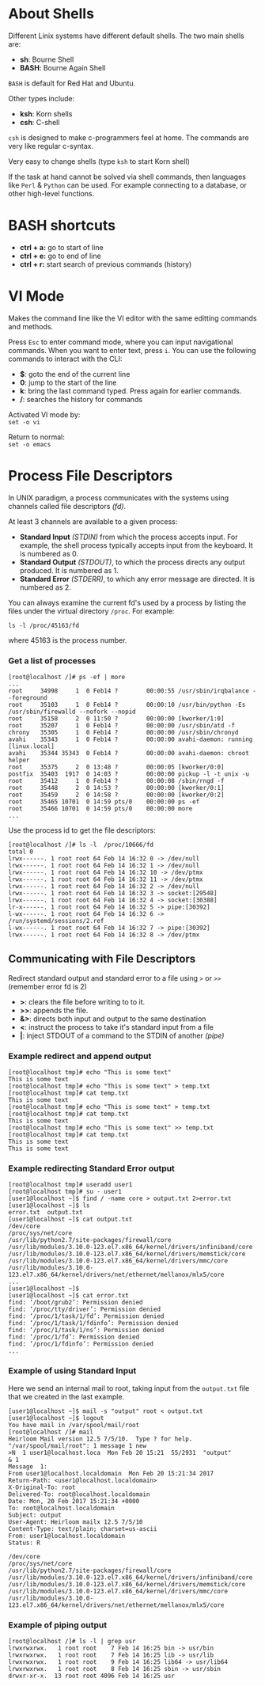 # About Shells
Different Linix systems have different default shells. The two
main shells are:
* **sh**: Bourne Shell
* **BASH**: Bourne Again Shell

```BASH``` is default for Red Hat and Ubuntu.

Other types include:
* **ksh**: Korn shells
* **csh**: C-shell

```csh``` is designed to make c-programmers feel at home. The commands
are very like regular c-syntax.

Very easy to change shells (type ```ksh``` to start Korn shell)

If the task at hand cannot be solved via shell commands, then 
languages like ```Perl``` & ```Python``` can be used. For example
connecting to a database, or other high-level functions.

# BASH shortcuts

* **ctrl + a:** go to start of line
* **ctrl + e:** go to end of line
* **ctrl + r:** start search of previous commands (history)

# VI Mode
Makes the command line like the VI editor with the same
editting commands and methods.

Press ```Esc``` to enter command mode, where you can input
navigational commands. When you want to enter text, press ```i```. You 
can use the following commands to interact with the CLI:

* **$**: goto the end of the current line
* **0**: jump to the start of the line
* **k**: bring the last command typed. Press again for earlier commands.
* **/**: searches the history for commands

Activated VI mode by:  
```set -o vi```

Return to normal:  
```set -o emacs```

# Process File Descriptors
In UNIX paradigm, a process communicates with the systems
using channels called file descriptors *(fd)*.

At least 3 channels are available to a given process:
* **Standard Input** *(STDIN)* from which the process accepts input. 
For example, the shell process typically accepts input from the keyboard.
It is numbered as 0.
* **Standard Output** *(STDOUT)*, to which the process directs any output
produced. It is numbered as 1.
* **Standard Error** *(STDERR)*, to which any error message are directed. It
is numbered as 2.

You can always examine the current fd's used by a process by listing
the files under the virtual directory ```/proc```. For example:

```ls -l /proc/45163/fd```

where 45163 is the process number.

### Get a list of processes
```
[root@localhost /]# ps -ef | more
...
root     34998     1  0 Feb14 ?        00:00:55 /usr/sbin/irqbalance --foreground
root     35103     1  0 Feb14 ?        00:00:10 /usr/bin/python -Es /usr/sbin/firewalld --nofork --nopid
root     35158     2  0 11:50 ?        00:00:00 [kworker/1:0]
root     35207     1  0 Feb14 ?        00:00:00 /usr/sbin/atd -f
chrony   35305     1  0 Feb14 ?        00:00:00 /usr/sbin/chronyd
avahi    35343     1  0 Feb14 ?        00:00:00 avahi-daemon: running [linux.local]
avahi    35344 35343  0 Feb14 ?        00:00:00 avahi-daemon: chroot helper
root     35375     2  0 13:48 ?        00:00:05 [kworker/0:0]
postfix  35403  1917  0 14:03 ?        00:00:00 pickup -l -t unix -u
root     35412     1  0 Feb14 ?        00:00:08 /sbin/rngd -f
root     35448     2  0 14:53 ?        00:00:00 [kworker/0:1]
root     35459     2  0 14:58 ?        00:00:00 [kworker/0:2]
root     35465 10701  0 14:59 pts/0    00:00:00 ps -ef
root     35466 10701  0 14:59 pts/0    00:00:00 more
...
```

Use the process id to get the file descriptors:

```
[root@localhost /]# ls -l  /proc/10666/fd
total 0
lrwx------. 1 root root 64 Feb 14 16:32 0 -> /dev/null
lrwx------. 1 root root 64 Feb 14 16:32 1 -> /dev/null
lrwx------. 1 root root 64 Feb 14 16:32 10 -> /dev/ptmx
lrwx------. 1 root root 64 Feb 14 16:32 11 -> /dev/ptmx
lrwx------. 1 root root 64 Feb 14 16:32 2 -> /dev/null
lrwx------. 1 root root 64 Feb 14 16:32 3 -> socket:[29548]
lrwx------. 1 root root 64 Feb 14 16:32 4 -> socket:[30388]
lr-x------. 1 root root 64 Feb 14 16:32 5 -> pipe:[30392]
l-wx------. 1 root root 64 Feb 14 16:32 6 -> /run/systemd/sessions/2.ref
l-wx------. 1 root root 64 Feb 14 16:32 7 -> pipe:[30392]
lrwx------. 1 root root 64 Feb 14 16:32 8 -> /dev/ptmx
```

## Communicating with File Descriptors
Redirect standard output and standard error to a file using
```>``` or ```>>``` (remember error fd is 2)
* **>**: clears the file before writing to to it.
* **>>**: appends the file.
* **&>**: directs both input and output to the same destination 
* **<**: instruct the process to take it's standard input from a file
* **|**: inject STDOUT of a command to the STDIN of another *(pipe)*

### Example redirect and append output
```
[root@localhost tmp]# echo "This is some text"
This is some text
[root@localhost tmp]# echo "This is some text" > temp.txt
[root@localhost tmp]# cat temp.txt
This is some text
[root@localhost tmp]# echo "This is some text" > temp.txt
[root@localhost tmp]# cat temp.txt
This is some text
[root@localhost tmp]# echo "This is some text" >> temp.txt
[root@localhost tmp]# cat temp.txt
This is some text
This is some text
```
### Example redirecting Standard Error output
 ```
 [root@localhost tmp]# useradd user1
[root@localhost tmp]# su - user1
[user1@localhost ~]$ find / -name core > output.txt 2>error.txt
[user1@localhost ~]$ ls
error.txt  output.txt
[user1@localhost ~]$ cat output.txt
/dev/core
/proc/sys/net/core
/usr/lib/python2.7/site-packages/firewall/core
/usr/lib/modules/3.10.0-123.el7.x86_64/kernel/drivers/infiniband/core
/usr/lib/modules/3.10.0-123.el7.x86_64/kernel/drivers/memstick/core
/usr/lib/modules/3.10.0-123.el7.x86_64/kernel/drivers/mmc/core
/usr/lib/modules/3.10.0-123.el7.x86_64/kernel/drivers/net/ethernet/mellanox/mlx5/core
 ...
 [user1@localhost ~]$
[user1@localhost ~]$ cat error.txt
find: ‘/boot/grub2’: Permission denied
find: ‘/proc/tty/driver’: Permission denied
find: ‘/proc/1/task/1/fd’: Permission denied
find: ‘/proc/1/task/1/fdinfo’: Permission denied
find: ‘/proc/1/task/1/ns’: Permission denied
find: ‘/proc/1/fd’: Permission denied
find: ‘/proc/1/fdinfo’: Permission denied
...
 ```
 ### Example of using Standard Input
 Here we send an internal mail to root, taking input from the
 ```output.txt``` file that we created in the last example.
 ```
 [user1@localhost ~]$ mail -s "output" root < output.txt
[user1@localhost ~]$ logout
You have mail in /var/spool/mail/root
[root@localhost /]# mail
Heirloom Mail version 12.5 7/5/10.  Type ? for help.
"/var/spool/mail/root": 1 message 1 new
>N  1 user1@localhost.loca  Mon Feb 20 15:21  55/2931  "output"
& 1
Message  1:
From user1@localhost.localdomain  Mon Feb 20 15:21:34 2017
Return-Path: <user1@localhost.localdomain>
X-Original-To: root
Delivered-To: root@localhost.localdomain
Date: Mon, 20 Feb 2017 15:21:34 +0000
To: root@localhost.localdomain
Subject: output
User-Agent: Heirloom mailx 12.5 7/5/10
Content-Type: text/plain; charset=us-ascii
From: user1@localhost.localdomain
Status: R

/dev/core
/proc/sys/net/core
/usr/lib/python2.7/site-packages/firewall/core
/usr/lib/modules/3.10.0-123.el7.x86_64/kernel/drivers/infiniband/core
/usr/lib/modules/3.10.0-123.el7.x86_64/kernel/drivers/memstick/core
/usr/lib/modules/3.10.0-123.el7.x86_64/kernel/drivers/mmc/core
/usr/lib/modules/3.10.0-123.el7.x86_64/kernel/drivers/net/ethernet/mellanox/mlx5/core
```
### Example of piping output
```
[root@localhost /]# ls -l | grep usr
lrwxrwxrwx.   1 root root    7 Feb 14 16:25 bin -> usr/bin
lrwxrwxrwx.   1 root root    7 Feb 14 16:25 lib -> usr/lib
lrwxrwxrwx.   1 root root    9 Feb 14 16:25 lib64 -> usr/lib64
lrwxrwxrwx.   1 root root    8 Feb 14 16:25 sbin -> usr/sbin
drwxr-xr-x.  13 root root 4096 Feb 14 16:25 usr
```
